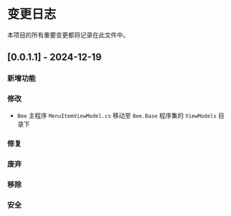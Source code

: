 # 变更日志

本项目的所有重要变更都将记录在此文件中。

## [0.0.1.1] - 2024-12-19
### 新增功能


### 修改
- `Bee` 主程序 `MenuItemViewModel.cs` 移动至 `Bee.Base` 程序集的 `ViewModels` 目录下

### 修复
### 废弃
### 移除
### 安全